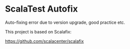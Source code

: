# ScalaTest Autofix
Auto-fixing error due to version upgrade, good practice etc.

This project is based on Scalafix: 

https://github.com/scalacenter/scalafix 